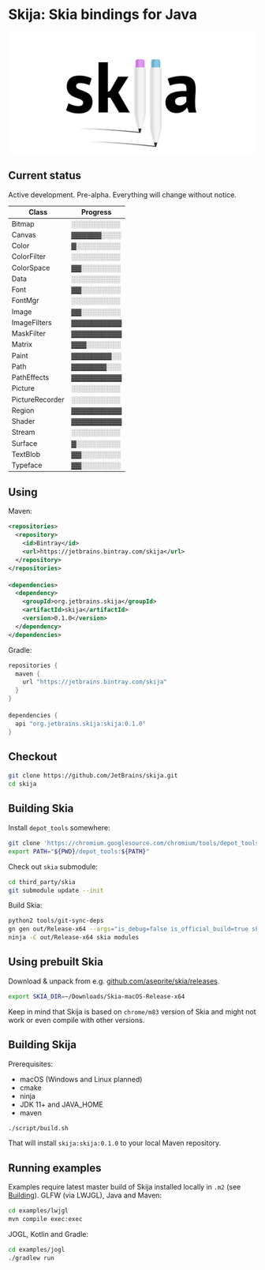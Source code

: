 # Skija: Skia bindings for Java

![](extras/logo.png)

## Current status

Active development. Pre-alpha. Everything will change without notice.

Class           | Progress
----------------|-----------
Bitmap          | ░░░░░░░░░░
Canvas          | ▓▓▓▓▓▓░░░░
Color           | ▓░░░░░░░░░
ColorFilter     | ░░░░░░░░░░
ColorSpace      | ▓▓░░░░░░░░
Data            | ░░░░░░░░░░
Font            | ▓▓░░░░░░░░
FontMgr         | ░░░░░░░░░░ 
Image           | ▓▓░░░░░░░░
ImageFilters    | ▓▓▓▓▓▓▓▓▓▓
MaskFilter      | ▓▓▓▓▓▓▓▓▓▓
Matrix          | ▓▓▓░░░░░░░
Paint           | ▓▓▓▓▓▓▓▓░░
Path            | ▓▓▓▓▓▓▓░░░
PathEffects     | ▓▓▓▓▓▓▓▓▓▓
Picture         | ░░░░░░░░░░
PictureRecorder | ░░░░░░░░░░
Region          | ▓▓▓▓▓▓▓▓▓▓
Shader          | ▓▓▓▓▓▓▓▓▓▓
Stream          | ░░░░░░░░░░
Surface         | ▓░░░░░░░░░
TextBlob        | ▓▓░░░░░░░░
Typeface        | ▓▓░░░░░░░░

## Using

Maven:

```xml
<repositories>
  <repository>
    <id>Bintray</id>
    <url>https://jetbrains.bintray.com/skija</url>
  </repository>
</repositories>

<dependencies>
  <dependency>
    <groupId>org.jetbrains.skija</groupId>
    <artifactId>skija</artifactId>
    <version>0.1.0</version>
  </dependency>
</dependencies>
```

Gradle:

```gradle
repositories {
  maven {
    url "https://jetbrains.bintray.com/skija"
  }
}

dependencies {
  api "org.jetbrains.skija:skija:0.1.0"
}
```

## Checkout

```sh
git clone https://github.com/JetBrains/skija.git
cd skija
```

## Building Skia

Install `depot_tools` somewhere:

```sh
git clone 'https://chromium.googlesource.com/chromium/tools/depot_tools.git'
export PATH="${PWD}/depot_tools:${PATH}"
```

Check out `skia` submodule:

```sh
cd third_party/skia
git submodule update --init
```

Build Skia:

```sh
python2 tools/git-sync-deps
gn gen out/Release-x64 --args="is_debug=false is_official_build=true skia_use_system_expat=false skia_use_system_icu=false skia_use_system_libjpeg_turbo=false skia_use_system_libpng=false skia_use_system_libwebp=false skia_use_system_zlib=false skia_use_sfntly=false skia_use_freetype=true skia_use_harfbuzz=true skia_pdf_subset_harfbuzz=true skia_use_system_freetype2=false skia_use_system_harfbuzz=false target_cpu=\"x64\" extra_cflags=[\"-stdlib=libc++\", \"-mmacosx-version-min=10.9\"] extra_cflags_cc=[\"-frtti\"]"
ninja -C out/Release-x64 skia modules
```

## Using prebuilt Skia

Download & unpack from e.g. [github.com/aseprite/skia/releases](https://github.com/aseprite/skia/releases).

```sh
export SKIA_DIR=~/Downloads/Skia-macOS-Release-x64
```

Keep in mind that Skija is based on `chrome/m83` version of Skia and might not work or even compile with other versions.

## Building Skija

Prerequisites:

- macOS (Windows and Linux planned)
- cmake
- ninja
- JDK 11+ and JAVA_HOME
- maven

```sh
./script/build.sh
```

That will install `skija:skija:0.1.0` to your local Maven repository.

## Running examples


Examples require latest master build of Skija installed locally in `.m2` (see [Building](#building-skija)).
GLFW (via LWJGL), Java and Maven:

```sh
cd examples/lwjgl
mvn compile exec:exec
```

JOGL, Kotlin and Gradle:

```sh
cd examples/jogl
./gradlew run
```
